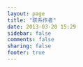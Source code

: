 ```yaml
---
layout: page
title: "联系作者"
date: 2013-03-20 15:29
sidebar: false
comments: false
sharing: false
footer: true
---
```

